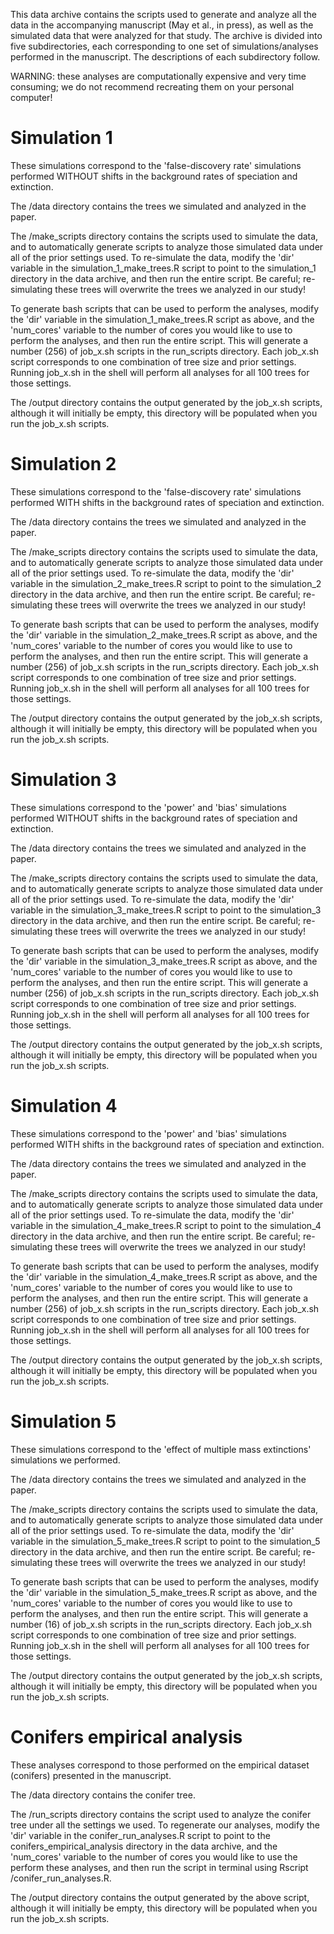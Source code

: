 This data archive contains the scripts used to generate and analyze all the data in the accompanying manuscript (May et al., in press), as well as the simulated data that were analyzed for that study. The archive is divided into five subdirectories, each corresponding to one set of simulations/analyses performed in the manuscript. The descriptions of each subdirectory follow. 

WARNING: these analyses are computationally expensive and very time consuming; we do not recommend recreating them on your personal computer!

Simulation 1
============
These simulations correspond to the 'false-discovery rate' simulations performed WITHOUT shifts in the background rates of speciation and extinction.

The /data directory contains the trees we simulated and analyzed in the paper.

The /make_scripts directory contains the scripts used to simulate the data, and to automatically generate scripts to analyze those simulated data under all of the prior settings used. To re-simulate the data, modify the 'dir' variable in the simulation_1_make_trees.R script to point to the simulation_1 directory in the data archive, and then run the entire script. Be careful; re-simulating these trees will overwrite the trees we analyzed in our study! 

To generate bash scripts that can be used to perform the analyses, modify the 'dir' variable in the simulation_1_make_trees.R script as above, and the 'num_cores' variable to the number of cores you would like to use to perform the analyses, and then run the entire script. This will generate a number (256) of job_x.sh scripts in the run_scripts directory. Each job_x.sh script corresponds to one combination of tree size and prior settings. Running job_x.sh in the shell will perform all analyses for all 100 trees for those settings. 

The /output directory contains the output generated by the job_x.sh scripts, although it will initially be empty, this directory will be populated when you run the job_x.sh scripts.

Simulation 2
============
These simulations correspond to the 'false-discovery rate' simulations performed WITH shifts in the background rates of speciation and extinction.

The /data directory contains the trees we simulated and analyzed in the paper.

The /make_scripts directory contains the scripts used to simulate the data, and to automatically generate scripts to analyze those simulated data under all of the prior settings used. To re-simulate the data, modify the 'dir' variable in the simulation_2_make_trees.R script to point to the simulation_2 directory in the data archive, and then run the entire script. Be careful; re-simulating these trees will overwrite the trees we analyzed in our study!

To generate bash scripts that can be used to perform the analyses, modify the 'dir' variable in the simulation_2_make_trees.R script as above, and the 'num_cores' variable to the number of cores you would like to use to perform the analyses, and then run the entire script. This will generate a number (256) of job_x.sh scripts in the run_scripts directory. Each job_x.sh script corresponds to one combination of tree size and prior settings. Running job_x.sh in the shell will perform all analyses for all 100 trees for those settings. 

The /output directory contains the output generated by the job_x.sh scripts, although it will initially be empty, this directory will be populated when you run the job_x.sh scripts.

Simulation 3
============
These simulations correspond to the 'power' and 'bias' simulations performed WITHOUT shifts in the background rates of speciation and extinction.

The /data directory contains the trees we simulated and analyzed in the paper.

The /make_scripts directory contains the scripts used to simulate the data, and to automatically generate scripts to analyze those simulated data under all of the prior settings used. To re-simulate the data, modify the 'dir' variable in the simulation_3_make_trees.R script to point to the simulation_3 directory in the data archive, and then run the entire script. Be careful; re-simulating these trees will overwrite the trees we analyzed in our study!

To generate bash scripts that can be used to perform the analyses, modify the 'dir' variable in the simulation_3_make_trees.R script as above, and the 'num_cores' variable to the number of cores you would like to use to perform the analyses, and then run the entire script. This will generate a number (256) of job_x.sh scripts in the run_scripts directory. Each job_x.sh script corresponds to one combination of tree size and prior settings. Running job_x.sh in the shell will perform all analyses for all 100 trees for those settings. 

The /output directory contains the output generated by the job_x.sh scripts, although it will initially be empty, this directory will be populated when you run the job_x.sh scripts.

Simulation 4
============
These simulations correspond to the 'power' and 'bias' simulations performed WITH shifts in the background rates of speciation and extinction.

The /data directory contains the trees we simulated and analyzed in the paper.

The /make_scripts directory contains the scripts used to simulate the data, and to automatically generate scripts to analyze those simulated data under all of the prior settings used. To re-simulate the data, modify the 'dir' variable in the simulation_4_make_trees.R script to point to the simulation_4 directory in the data archive, and then run the entire script. Be careful; re-simulating these trees will overwrite the trees we analyzed in our study!

To generate bash scripts that can be used to perform the analyses, modify the 'dir' variable in the simulation_4_make_trees.R script as above, and the 'num_cores' variable to the number of cores you would like to use to perform the analyses, and then run the entire script. This will generate a number (256) of job_x.sh scripts in the run_scripts directory. Each job_x.sh script corresponds to one combination of tree size and prior settings. Running job_x.sh in the shell will perform all analyses for all 100 trees for those settings. 

The /output directory contains the output generated by the job_x.sh scripts, although it will initially be empty, this directory will be populated when you run the job_x.sh scripts.

Simulation 5
============
These simulations correspond to the 'effect of multiple mass extinctions' simulations we performed.

The /data directory contains the trees we simulated and analyzed in the paper.

The /make_scripts directory contains the scripts used to simulate the data, and to automatically generate scripts to analyze those simulated data under all of the prior settings used. To re-simulate the data, modify the 'dir' variable in the simulation_5_make_trees.R script to point to the simulation_5 directory in the data archive, and then run the entire script. Be careful; re-simulating these trees will overwrite the trees we analyzed in our study!

To generate bash scripts that can be used to perform the analyses, modify the 'dir' variable in the simulation_5_make_trees.R script as above, and the 'num_cores' variable to the number of cores you would like to use to perform the analyses, and then run the entire script. This will generate a number (16) of job_x.sh scripts in the run_scripts directory. Each job_x.sh script corresponds to one combination of tree size and prior settings. Running job_x.sh in the shell will perform all analyses for all 100 trees for those settings. 

The /output directory contains the output generated by the job_x.sh scripts, although it will initially be empty, this directory will be populated when you run the job_x.sh scripts.

Conifers empirical analysis
===========================
These analyses correspond to those performed on the empirical dataset (conifers) presented in the manuscript.

The /data directory contains the conifer tree.

The /run_scripts directory contains the script used to analyze the conifer tree under all the settings we used. To regenerate our analyses, modify the 'dir' variable in the conifer_run_analyses.R script to point to the conifers_empirical_analysis directory in the data archive, and the 'num_cores' variable to the number of cores you would like to use the perform these analyses, and then run the script in terminal using Rscript <path to script>/conifer_run_analyses.R.

The /output directory contains the output generated by the above script, although it will initially be empty, this directory will be populated when you run the job_x.sh scripts.









